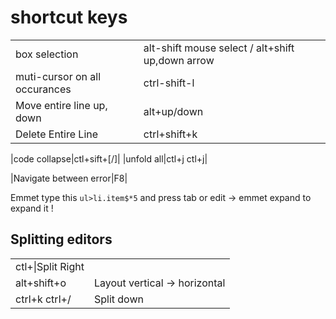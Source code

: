 shortcut keys
===
|||
|--|--|
|box selection|alt-shift mouse select / alt+shift up,down arrow|
|muti-cursor on all occurances|ctrl-shift-l|
|Move entire line up, down|alt+up/down|
|Delete Entire Line|ctrl+shift+k|

|code collapse|ctl+sift+[/]|
|unfold all|ctl+j ctl+j|

|Navigate between error|F8|

Emmet
type this `ul>li.item$*5` and press tab or edit -> emmet expand to expand it !

## Splitting editors
|||
|--|--|
|ctl+\|Split Right|
|alt+shift+o|Layout vertical -> horizontal
|ctrl+k ctrl+/|Split down|

